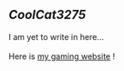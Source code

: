 *CoolCat3275*
---
I am yet to write in here...
<br><br>
Here is 
[my gaming website](https://gameserver101.github.io)
!
